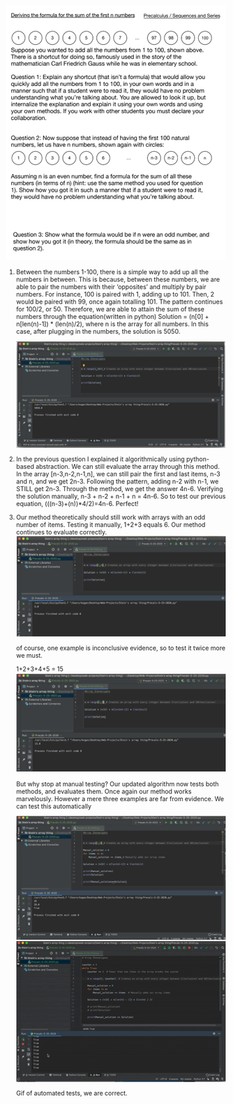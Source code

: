 <img src='https://github.com/daminals/Precalc-Projects/blob/master/Sum%20of%20an%20Array/images/The%20assignment.png'>

1. Between the numbers 1-100, there is a simple way to add up all the numbers in between. This is because, between these numbers, we are able to pair the numbers with their ‘opposites’ and multiply by pair numbers. For instance, 100 is paired with 1, adding up to 101. Then, 2 would be paired with 99, once again totalling 101. The pattern continues for 100/2, or 50. Therefore, we are able to attain the sum of these numbers through the equation(written in python) Solution = (n[0] + n[len(n)-1]) * (len(n)/2), where n is the array for all numbers. In this case, after plugging in the numbers, the solution is 5050.

    <img src='https://github.com/daminals/Precalc-Projects/blob/master/Sum%20of%20an%20Array/images/1.png'>

2. In the previous question I explained it algorithmically using python-based abstraction. We can still evaluate the array through this method. In the array [n-3,n-2,n-1,n], we can still pair the first and last items, n-3 and n, and we get 2n-3. Following the pattern, adding n-2 with n-1, we STILL get 2n-3. Through the method, we get the answer 4n-6. Verifying the solution manually, n-3 + n-2 + n-1 + n = 4n-6. So to test our previous equation, (((n-3)+(n))*4/2)=4n-6. Perfect!

3. Our method theoretically should still work with arrays with an odd number of items. Testing it manually, 1+2+3 equals 6. Our method continues to evaluate correctly. 
    <img src='https://github.com/daminals/Precalc-Projects/blob/master/Sum%20of%20an%20Array/images/2.png'>

    of course, one example is inconclusive evidence, so to test it twice more we must. 
    
    1+2+3+4+5 = 15
    <img src='https://github.com/daminals/Precalc-Projects/blob/master/Sum%20of%20an%20Array/images/3.png'>
    
    But why stop at manual testing? Our updated algorithm now tests both methods, and evaluates them. Once again our method works marvelously. However a mere three examples are far from evidence. We can test this automatically
    
    <img src='https://github.com/daminals/Precalc-Projects/blob/master/Sum%20of%20an%20Array/images/4.png'>
    <img src='https://github.com/daminals/Precalc-Projects/blob/master/Sum%20of%20an%20Array/images/gif.gif'>
    
    Gif of automated tests, we are correct.
